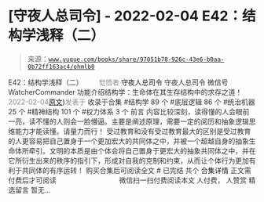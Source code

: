 # [守夜人总司令] - 2022-02-04 E42：结构学浅释（二）

> 来源：[`www.yuque.com/books/share/97051b78-926c-43e6-b0aa-0b72ff163ac4/ohmlb0`](https://www.yuque.com/books/share/97051b78-926c-43e6-b0aa-0b72ff163ac4/ohmlb0)

<ne-p id="520f42f3293818f927861ebbd5b15da4_p_0" data-lake-id="520f42f3293818f927861ebbd5b15da4_p_0"><ne-text id="uab09ea06" style="color: rgb(51, 51, 51);">E42：结构学浅释（二）</ne-text></ne-p> <ne-p id="0d368b6d989dcf1ac9e663434cb71057" data-lake-id="0d368b6d989dcf1ac9e663434cb71057"><ne-text id="u20a3f61e" ne-fontsize="12" style="color: rgb(255, 255, 255);">原创</ne-text><ne-text id="u49c8c75c" style="color: rgb(140, 140, 140);">觉悟者</ne-text> <ne-text id="ufea4104e" ne-fontsize="14">守夜人总司令</ne-text></ne-p> <ne-p id="34ebef280ef6e8dc5de583e51178c953" data-lake-id="34ebef280ef6e8dc5de583e51178c953"><ne-text id="u2fa7e32b" ne-fontsize="14" ne-bold="true" style="color: rgb(51, 51, 51);">守夜人总司令</ne-text></ne-p> <ne-p id="1c3b6aa8705c7c5241e3660e511cdafe" data-lake-id="1c3b6aa8705c7c5241e3660e511cdafe"><ne-text id="ua26fa015" ne-fontsize="14" style="color: rgb(51, 51, 51);">微信号</ne-text><ne-text id="u87a317c4" ne-fontsize="14" style="color: rgb(51, 51, 51);">WatcherCommander</ne-text></ne-p> <ne-p id="b2b993db336e5f8c585b3bd2eb42c11e" data-lake-id="b2b993db336e5f8c585b3bd2eb42c11e"><ne-text id="u5569adfb" ne-fontsize="14" style="color: rgb(51, 51, 51);">功能介绍</ne-text><ne-text id="u55476d6b" ne-fontsize="14" style="color: rgb(51, 51, 51);">结构学：生命体在其生存结构中的求存之道！</ne-text></ne-p> <ne-p id="10b8e6eca4d51e8e147440038bbccc92" data-lake-id="10b8e6eca4d51e8e147440038bbccc92"><ne-text id="u06aa247c" style="color: rgb(140, 140, 140);">2022-02-04</ne-text>[<ne-text id="ucb241986" ne-fontsize="14">原文</ne-text>](https://mp.weixin.qq.com/s?__biz=MzAxNDk1NjI2Mw==&mid=2247487869&idx=1&sn=b6f942cf2c9969953971beb5a43a8183&chksm=9b8a32f5acfdbbe33ddd8df1f2b8f73b05522b604676c4ab01f411657e37e8c7226602ce3ad9#rd))<ne-text id="uc13c8e14" ne-fontsize="14" style="color: rgb(140, 140, 140);">发表于</ne-text></ne-p> <ne-p id="e86a4fd68c08def350d6d828df53f6c3" data-lake-id="e86a4fd68c08def350d6d828df53f6c3"><ne-text id="uaa8f183b" style="color: rgb(51, 51, 51);">收录于合集</ne-text></ne-p> <ne-p id="50c278c0d3b4dce85cbada2dfe24dc1a" data-lake-id="50c278c0d3b4dce85cbada2dfe24dc1a"><ne-text id="u158f3ef7" style="color: rgb(51, 51, 51);">#结构学 89 个</ne-text></ne-p> <ne-p id="90a0ee5f8d5bac79d1c41596275ba748" data-lake-id="90a0ee5f8d5bac79d1c41596275ba748"><ne-text id="u74d33e17" style="color: rgb(51, 51, 51);">#底层逻辑 86 个</ne-text></ne-p> <ne-p id="2cf7149f6b0c4ef448d44e9202ccdf64" data-lake-id="2cf7149f6b0c4ef448d44e9202ccdf64"><ne-text id="u711c99a9" style="color: rgb(51, 51, 51);">#统治机器 25 个</ne-text></ne-p> <ne-p id="0d94943fa794523f079c9afd6f57768d" data-lake-id="0d94943fa794523f079c9afd6f57768d"><ne-text id="u978bdd53" style="color: rgb(51, 51, 51);">#精神结构 101 个</ne-text></ne-p> <ne-p id="1a1c12677f21e50166be1458e20404a3" data-lake-id="1a1c12677f21e50166be1458e20404a3"><ne-text id="u43783dbb" style="color: rgb(51, 51, 51);">#权力体系 3 个</ne-text></ne-p> <ne-p id="96b7e12c7617b2441051b0414ed85151" data-lake-id="96b7e12c7617b2441051b0414ed85151"><ne-text id="uefdbd021" style="color: rgb(51, 51, 51);">前言</ne-text></ne-p> <ne-p id="3517bb6fc375a1f50321abb0ee98b673" data-lake-id="3517bb6fc375a1f50321abb0ee98b673"><ne-text id="u190a671e" style="color: rgb(51, 51, 51);">内容比较深刻，读得懂的人会眼前一亮，读不懂的人则会一脸懵逼。主要是阐述原理，需要一定的阅历和抽象逻辑思维能力才能读懂。请量力而行！</ne-text></ne-p> <ne-p id="7c3fb373ec0f5108ccb510f4e80d47d0" data-lake-id="7c3fb373ec0f5108ccb510f4e80d47d0"><ne-text id="u84f43672" style="color: rgb(51, 51, 51);">受过教育和没有受过教育最大的区别是受过教育的人更容易把自己置身于一个更加宏大的共同体之中，并被一个超越自身的抽象生命体所牵引。文明的本质是由个体会将自己置身于更宏大的抽象共同体之中，并在它所衍生出来的秩序的指引下，形成对自我的克制和约束，从而让个体行为更加有利于共同体的有序运转！</ne-text></ne-p> <ne-p id="74cdf20d2d8b7be310c6d53c860fd745" data-lake-id="74cdf20d2d8b7be310c6d53c860fd745" ne-alignment="center"><ne-text id="u8a9dbe53" style="color: rgb(51, 51, 51);">购买合集后可阅读全文</ne-text></ne-p> <ne-p id="f6046042cc83e9f53f63531b3cdd533b" data-lake-id="f6046042cc83e9f53f63531b3cdd533b" ne-alignment="center"><ne-text id="u52e1edfc" style="color: rgb(51, 51, 51);">#</ne-text></ne-p> <ne-p id="118b83daeaa975d543e324c20a021920" data-lake-id="118b83daeaa975d543e324c20a021920" ne-alignment="center"><ne-text id="u35661673" style="color: rgb(51, 51, 51);">已完结 共个</ne-text></ne-p> <ne-p id="4d991192ffb07446b2790a963fa5c12a" data-lake-id="4d991192ffb07446b2790a963fa5c12a" ne-alignment="center"><ne-text id="u482c3873" ne-fontsize="16">合集详情</ne-text></ne-p> <ne-p id="022bc46e0f44fe5d2321f483df50a99e" data-lake-id="022bc46e0f44fe5d2321f483df50a99e" ne-alignment="center"><ne-text id="u5a7888a9" style="color: rgb(51, 51, 51);">正文需付费后才可阅读</ne-text></ne-p> <ne-p id="b392342cb0d5f0fee1785b2c5625803c" data-lake-id="b392342cb0d5f0fee1785b2c5625803c" ne-alignment="center"><ne-text id="ua877f20b" style="color: rgb(255, 255, 255);">加载中</ne-text></ne-p> <ne-p id="cc69b7d70bb48ba33adb148060b00942" data-lake-id="cc69b7d70bb48ba33adb148060b00942" ne-alignment="center"><ne-text id="u1e232867" style="color: rgb(255, 255, 255);"> 微信豆购买</ne-text></ne-p> <ne-p id="80d1994383574035e8da66e8491833fb" data-lake-id="80d1994383574035e8da66e8491833fb" ne-alignment="center"><ne-text id="ucc240a19" style="color: rgb(51, 51, 51);">微信扫一扫付费阅读本文</ne-text></ne-p> <ne-p id="2e746e3f2fcae7c6746cb58718d81e2c" data-lake-id="2e746e3f2fcae7c6746cb58718d81e2c" ne-alignment="center"><ne-text id="u80a8260d" ne-fontsize="13" style="color: rgb(51, 51, 51);">人付费， 人赞赏</ne-text></ne-p> <ne-h3 id="55Dfk" data-lake-id="55Dfk"><ne-heading-ext><ne-heading-anchor></ne-heading-anchor><ne-heading-fold></ne-heading-fold></ne-heading-ext><ne-heading-content><ne-text id="u20bacadc" ne-fontsize="16" style="color: rgb(51, 51, 51);">精选留言</ne-text></ne-heading-content></ne-h3> <ne-p id="34ab961e2dfa372d5cb596c42a0b7dc3" data-lake-id="34ab961e2dfa372d5cb596c42a0b7dc3"><ne-text id="u7c0e62ef" style="color: rgb(51, 51, 51);">暂无...</ne-text></ne-p>